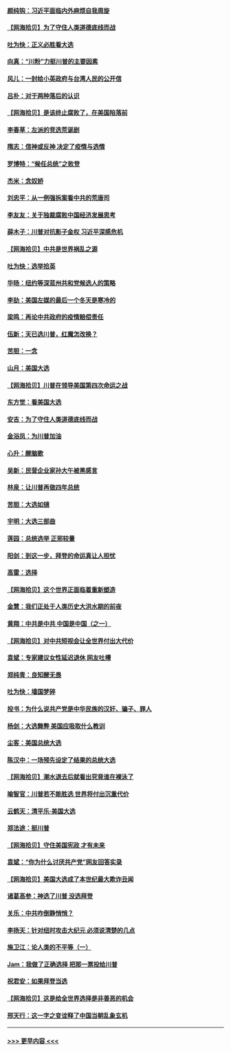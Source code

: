 #### [颜纯钩：习近平面临内外麻烦自我周旋](../pages/nsc993/n12563356.md?t=11202303) 
#### [【网海拾贝】为了守住人类道德底线而战](../pages/nsc993/n12562542.md?t=11202303) 
#### [吐为快：正义必胜看大选](../pages/nsc993/n12561967.md?t=11202303) 
#### [向真：“川粉”力挺川普的主要因素](../pages/nsc993/n12560774.md?t=11202303) 
#### [风儿：一封给小英政府与台湾人民的公开信](../pages/nsc993/n12560581.md?t=11202303) 
#### [吕朴：对于两种落后的认识](../pages/nsc993/n12560492.md?t=11202303) 
#### [【网海拾贝】是该终止腐败了，在美国陷落前](../pages/nsc993/n12559936.md?t=11202303) 
#### [李春草：左派的竞选荒诞剧](../pages/nsc993/n12558380.md?t=11202303) 
#### [隋志：信神或反神 决定了疫情与选情](../pages/nsc993/n12558255.md?t=11202303) 
#### [罗博特：“候任总统”之败登](../pages/nsc993/n12558189.md?t=11202303) 
#### [杰米：念奴娇](../pages/nsc993/n12558174.md?t=11202303) 
#### [刘忠平：从一例强拆案看中共的荒唐司](../pages/nsc993/n12558036.md?t=11202303) 
#### [李友友：关于独裁腐败中国经济发展思考](../pages/nsc993/n12558004.md?t=11202303) 
#### [薛木子：川普对抗影子金权 习近平深感危机](../pages/nsc993/n12557342.md?t=11202303) 
#### [【网海拾贝】中共是世界祸乱之源](../pages/nsc993/n12555353.md?t=11202303) 
#### [吐为快：选举拾英](../pages/nsc993/n12555041.md?t=11202303) 
#### [华旸：纽约等深蓝州共和党候选人的策略](../pages/nsc993/n12554309.md?t=11202303) 
#### [李劼：美国左媒的最后一个冬天是寒冷的](../pages/nsc993/n12552947.md?t=11202303) 
#### [梁鸣：再论中共政府的疫情赔偿责任](../pages/nsc993/n12553012.md?t=11202303) 
#### [伍新：天已选川普，红魔怎改换？](../pages/nsc993/n12552970.md?t=11202303) 
#### [苦胆：一念](../pages/nsc993/n12552957.md?t=11202303) 
#### [山月：美国大选](../pages/nsc993/n12552446.md?t=11202303) 
#### [【网海拾贝】川普在领导美国第四次命运之战](../pages/nsc993/n12551973.md?t=11202303) 
#### [东方觉：看美国大选](../pages/nsc993/n12551647.md?t=11202303) 
#### [安吉：为了守住人类道德底线而战](../pages/nsc993/n12551111.md?t=11202303) 
#### [金浴凤：为川普加油](../pages/nsc993/n12551085.md?t=11202303) 
#### [心升：醒脑歌](../pages/nsc993/n12550984.md?t=11202303) 
#### [吴新：民营企业家孙大午被黑感言](../pages/nsc993/n12550656.md?t=11202303) 
#### [林泉：让川普再做四年总统](../pages/nsc993/n12550640.md?t=11202303) 
#### [苦胆：大选如镜](../pages/nsc993/n12550630.md?t=11202303) 
#### [宇明：大选三部曲](../pages/nsc993/n12550603.md?t=11202303) 
#### [莲园：总统选举 正邪较量](../pages/nsc993/n12550594.md?t=11202303) 
#### [阳剑：到这一步，拜登的命运真让人担忧](../pages/nsc993/n12549093.md?t=11202303) 
#### [高雷：选择](../pages/nsc993/n12549087.md?t=11202303) 
#### [【网海拾贝】这个世界正面临着重新塑造](../pages/nsc993/n12548326.md?t=11202303) 
#### [金慧：我们正处于人类历史大洪水期的前夜](../pages/nsc993/n12547914.md?t=11202303) 
#### [黄翔：中共是中共 中国是中国（之一）](../pages/nsc993/n12547576.md?t=11202303) 
#### [【网海拾贝】对中共短视会让全世界付出大代价](../pages/nsc993/n12546043.md?t=11202303) 
#### [袁斌：专家建议女性延迟退休 网友吐槽](../pages/nsc993/n12545424.md?t=11202303) 
#### [郑纯青：良知醒无畏](../pages/nsc993/n12545394.md?t=11202303) 
#### [吐为快：墙国梦碎](../pages/nsc993/n12545309.md?t=11202303) 
#### [投书：为什么说共产党是中华民族的汉奸、骗子、罪人](../pages/nsc993/n12545089.md?t=11202303) 
#### [杨剑：大选舞弊 美国应吸取什么教训](../pages/nsc993/n12543937.md?t=11202303) 
#### [尘客：美国总统大选](../pages/nsc993/n12543828.md?t=11202303) 
#### [陈汉中：一场预先设定了结果的总统大选](../pages/nsc993/n12543564.md?t=11202303) 
#### [【网海拾贝】潮水退去后就看出究竟谁在裸泳了](../pages/nsc993/n12543321.md?t=11202303) 
#### [喻智官：川普若不能胜选 世界将付出沉重代价](../pages/nsc993/n12541352.md?t=11202303) 
#### [云鹤天：清平乐‧美国大选](../pages/nsc993/n12540916.md?t=11202303) 
#### [郑法途：挺川普](../pages/nsc993/n12540898.md?t=11202303) 
#### [【网海拾贝】守住美国宪政 才有未来](../pages/nsc993/n12540423.md?t=11202303) 
#### [袁斌：“你为什么讨厌共产党”网友回答实录](../pages/nsc993/n12540208.md?t=11202303) 
#### [【网海拾贝】美国大选成了本世纪最大欺诈丑闻](../pages/nsc993/n12538029.md?t=11202303) 
#### [诸葛高参：神选了川普 没选拜登](../pages/nsc993/n12537664.md?t=11202303) 
#### [关乐：中共咋倒静悄悄？](../pages/nsc993/n12537615.md?t=11202303) 
#### [李扬天：针对纽时攻击大纪元 必须说清楚的几点](../pages/nsc993/n12536001.md?t=11202303) 
#### [施卫江：论人类的不平等（一）](../pages/nsc993/n12535700.md?t=11202303) 
#### [Jam：我做了正确选择 把那一票投给川普](../pages/nsc993/n12535743.md?t=11202303) 
#### [祝君安：如果拜登当选](../pages/nsc993/n12535726.md?t=11202303) 
#### [【网海拾贝】这是给全世界选择是非善恶的机会](../pages/nsc993/n12535061.md?t=11202303) 
#### [邢天行：这一字之变诠释了中国当朝乱象玄机](../pages/nsc993/n12533446.md?t=11202303) 

----
#### [ >>> 更早内容 <<< ](../indexes/nsc993-earlier.md)
